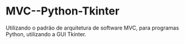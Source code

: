 # MVC--Python-Tkinter
Utilizando o padrão de arquitetura de software MVC, para programas Python, utilizando a GUI Tkinter.
